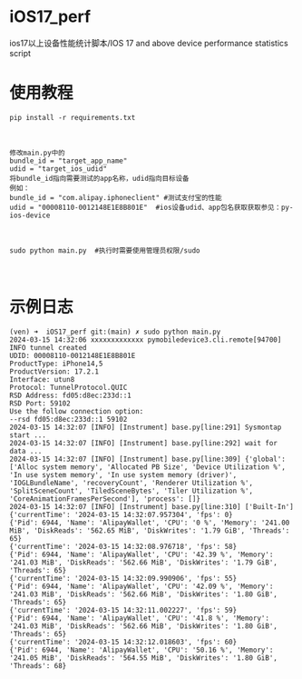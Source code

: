 # iOS17_perf
ios17以上设备性能统计脚本/IOS 17 and above device performance statistics script

# 使用教程
    pip install -r requirements.txt
<br/>

    修改main.py中的
    bundle_id = "target_app_name"
    udid = "target_ios_udid"
    将bundle_id指向需要测试的app名称，udid指向目标设备
    例如：
    bundle_id = "com.alipay.iphoneclient" #测试支付宝的性能
    udid = "00008110-0012148E1E8B801E"  #ios设备udid、app包名获取获取参见：py-ios-device
<br/>

    sudo python main.py  #执行时需要使用管理员权限/sudo
<br/>

# 示例日志
    (ven) ➜  iOS17_perf git:(main) ✗ sudo python main.py
    2024-03-15 14:32:06 xxxxxxxxxxxxx pymobiledevice3.cli.remote[94700] INFO tunnel created
    UDID: 00008110-0012148E1E8B801E
    ProductType: iPhone14,5
    ProductVersion: 17.2.1
    Interface: utun8
    Protocol: TunnelProtocol.QUIC
    RSD Address: fd05:d8ec:233d::1
    RSD Port: 59102
    Use the follow connection option:
    --rsd fd05:d8ec:233d::1 59102
    2024-03-15 14:32:07 [INFO] [Instrument] base.py[line:291] Sysmontap start ...
    2024-03-15 14:32:07 [INFO] [Instrument] base.py[line:292] wait for data ...
    2024-03-15 14:32:07 [INFO] [Instrument] base.py[line:309] {'global': ['Alloc system memory', 'Allocated PB Size', 'Device Utilization %', 'In use system memory', 'In use system memory (driver)', 'IOGLBundleName', 'recoveryCount', 'Renderer Utilization %', 'SplitSceneCount', 'TiledSceneBytes', 'Tiler Utilization %', 'CoreAnimationFramesPerSecond'], 'process': []}
    2024-03-15 14:32:07 [INFO] [Instrument] base.py[line:310] ['Built-In']
    {'currentTime': '2024-03-15 14:32:07.957304', 'fps': 0}
    {'Pid': 6944, 'Name': 'AlipayWallet', 'CPU': '0 %', 'Memory': '241.00 MiB', 'DiskReads': '562.65 MiB', 'DiskWrites': '1.79 GiB', 'Threads': 65}
    {'currentTime': '2024-03-15 14:32:08.976718', 'fps': 58}
    {'Pid': 6944, 'Name': 'AlipayWallet', 'CPU': '42.39 %', 'Memory': '241.03 MiB', 'DiskReads': '562.66 MiB', 'DiskWrites': '1.79 GiB', 'Threads': 65}
    {'currentTime': '2024-03-15 14:32:09.990906', 'fps': 55}
    {'Pid': 6944, 'Name': 'AlipayWallet', 'CPU': '42.09 %', 'Memory': '241.03 MiB', 'DiskReads': '562.66 MiB', 'DiskWrites': '1.80 GiB', 'Threads': 65}
    {'currentTime': '2024-03-15 14:32:11.002227', 'fps': 59}
    {'Pid': 6944, 'Name': 'AlipayWallet', 'CPU': '41.8 %', 'Memory': '241.03 MiB', 'DiskReads': '562.66 MiB', 'DiskWrites': '1.80 GiB', 'Threads': 65}
    {'currentTime': '2024-03-15 14:32:12.018603', 'fps': 60}
    {'Pid': 6944, 'Name': 'AlipayWallet', 'CPU': '50.16 %', 'Memory': '241.05 MiB', 'DiskReads': '564.55 MiB', 'DiskWrites': '1.80 GiB', 'Threads': 68}
